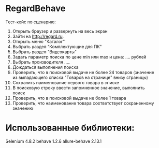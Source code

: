 # RegardBehave
Тест-кейс по сценарию:
1. Открыть браузер и развернуть на весь экран
2. Зайти на http://regard.ru.
3. Открыть меню "Каталог"
4. Выбрать раздел "Комплектующие для ПК"
5. Выбрать раздел "Видеокарты"
6. Задать параметр поиска по цене min или max и цена: .... рублей
7. Выбрать производителя .....
8. Дождаться выполнения поиска
9. Проверить, что в поисковой выдаче не более 24 товаров (значение из выпадающего списка "Товаров на странице" внизу страницы)
10. Сохранить наименование первого товара в списке
11. В поисковую строку ввести запомненное значение, выполнить поиск
12. Проверить, что в поисковой выдаче не более 1 товара
13. Проверить, что наименование товара соответствует сохраненному значению

  # Использованные библиотеки:
  Selenium 4.8.2
  behave 1.2.6
  allure-behave 2.13.1

